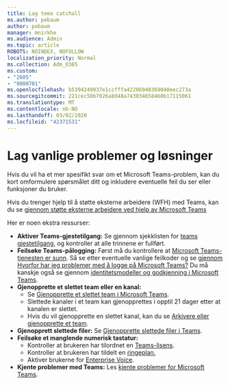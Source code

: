 ```yaml
---
title: Lag tema catchall
ms.author: pebaum
author: pebaum
manager: mnirkhe
ms.audience: Admin
ms.topic: article
ROBOTS: NOINDEX, NOFOLLOW
localization_priority: Normal
ms.collection: Adm_O365
ms.custom:
- "2605"
- "9000701"
ms.openlocfilehash: b5394249037e1ccfffa42206940369040eec273a
ms.sourcegitcommit: 221cec50b7026a8d48a743034658460b17115061
ms.translationtype: MT
ms.contentlocale: nb-NO
ms.lasthandoff: 03/02/2020
ms.locfileid: "42371531"
---
```

# <a name="teams-common-issues-and-resolutions"></a>Lag vanlige problemer og løsninger

Hvis du vil ha et mer spesifikt svar om et Microsoft Teams-problem, kan du kort omformulere spørsmålet ditt og inkludere eventuelle feil du ser eller funksjoner du bruker.

Hvis du trenger hjelp til å støtte eksterne arbeidere (WFH) med Teams, kan du se [gjennom støtte eksterne arbeidere ved hjelp av Microsoft Teams](https://docs.microsoft.com/microsoftteams/support-remote-work-with-teams)

Her er noen ekstra ressurser:

- **Aktiver Teams-gjestetilgang:** Se gjennom sjekklisten for [teams gjestetilgang,](https://docs.microsoft.com/microsoftteams/guest-access-checklist) og kontroller at alle trinnene er fullført.
- **Feilsøke Teams-pålogging:** Først må du kontrollere at [Microsoft Teams-tjenesten er sunn](https://admin.microsoft.com/Adminportal/Home?source=applauncher#/servicehealth). Så se etter eventuelle vanlige feilkoder og se [gjennom Hvorfor har jeg problemer med å logge på Microsoft Teams?](https://support.office.com/article/a02f683b-61a3-4008-9447-ee60c5593b0f)  Du må kanskje også se gjennom [identitetsmodeller og godkjenning i Microsoft Teams](https://docs.microsoft.com/MicrosoftTeams/identify-models-authentication).
- **Gjenopprette et slettet team eller en kanal:** 
    - Se [Gjenopprette et slettet team i Microsoft Teams](https://blogs.technet.microsoft.com/skypehybridguy/2017/07/23/restoring-a-deleted-team-in-microsoft-teams/).
    - Slettede kanaler i et team kan gjenopprettes i opptil 21 dager etter at kanalen er slettet. 
    - Hvis du vil gjenopprette en slettet kanal, kan du se [Arkivere eller gjenopprette et team](https://support.office.com/article/archive-or-restore-a-team-dc161cfd-b328-440f-974b-5da5bd98b5a7).
- **Gjenopprett slettede filer:** Se [Gjenopprette slettede filer i Teams](https://support.office.com/article/recover-deleted-files-in-teams-a591d771-89a6-49e2-ab7e-271936fe3c4e).
- **Feilsøke et manglende numerisk tastatur:**  
    - Kontroller at brukeren har tilordnet en [Teams-lisens](https://docs.microsoft.com/MicrosoftTeams/assign-teams-licenses).
    - Kontroller at brukeren har tildelt en [ringeplan.](https://docs.microsoft.com/MicrosoftTeams/calling-plan-landing-page)
    - Aktiver brukerne for [Enterprise Voice](https://docs.microsoft.com/skypeforbusiness/skype-for-business-hybrid-solutions/plan-your-phone-system-cloud-pbx-solution/enable-users-for-enterprise-voice-online-and-phone-system-voicemail#to-enable-your-users-for-phone-system-in-office-365-voice-and-voicemail).
- **Kjente problemer med Teams:** Les [kjente problemer for Microsoft Teams](https://docs.microsoft.com/microsoftteams/known-issues).